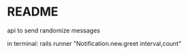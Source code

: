 # README

api to send randomize messages 

in terminal: rails runner "Notification.new.greet interval,count"

